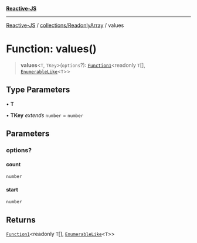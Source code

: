 [**Reactive-JS**](../../../README.md)

***

[Reactive-JS](../../../README.md) / [collections/ReadonlyArray](../README.md) / values

# Function: values()

> **values**\<`T`, `TKey`\>(`options`?): [`Function1`](../../../functions/type-aliases/Function1.md)\<readonly `T`[], [`EnumerableLike`](../../interfaces/EnumerableLike.md)\<`T`\>\>

## Type Parameters

• **T**

• **TKey** *extends* `number` = `number`

## Parameters

### options?

#### count

`number`

#### start

`number`

## Returns

[`Function1`](../../../functions/type-aliases/Function1.md)\<readonly `T`[], [`EnumerableLike`](../../interfaces/EnumerableLike.md)\<`T`\>\>
